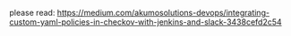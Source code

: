 please read: https://medium.com/akumosolutions-devops/integrating-custom-yaml-policies-in-checkov-with-jenkins-and-slack-3438cefd2c54
